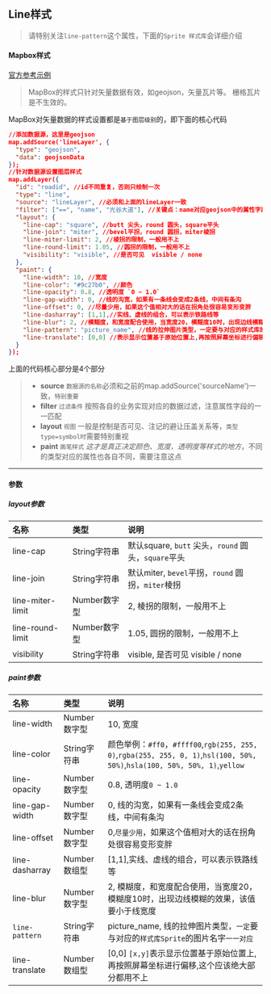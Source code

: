 ## Line样式

> 请特别关注`line-pattern`这个属性，下面的`Sprite 样式库`会详细介绍


#### Mapbox样式

[官方参考示例](https://www.mapbox.com/mapbox-gl-js/style-spec#layers-line)

> MapBox的样式只针对矢量数据有效，如geojson，矢量瓦片等。 栅格瓦片是不生效的。

MapBox对矢量数据的样式设置都是`基于图层级别`的，即下面的核心代码

``` json
//添加数据源，这里是geojson
map.addSource('lineLayer', {
  "type": "geojson",
  "data": geojsonData
});
//针对数据源设置图层样式
map.addLayer({
  "id": "roadid", //id不同重复，否则只绘制一次
  "type": "line",
  "source": "lineLayer", //必须和上面的lineLayer一致
  "filter": ["==", "name", "光谷大道"], //关键点：name对应geojson中的属性字段
  "layout": {
    "line-cap": "square", //butt 尖头，round 圆头，square平头
    "line-join": "miter", //bevel平拐，round 圆拐，miter棱拐
    "line-miter-limit": 2, //棱拐的限制，一般用不上
    "line-round-limit": 1.05, //圆拐的限制，一般用不上
    "visibility": "visible", //是否可见  visible / none
  },
  "paint": {
    "line-width": 10, //宽度
    "line-color": "#9c27b0", //颜色
    "line-opacity": 0.8, //透明度 `0 ~ 1.0`
    "line-gap-width": 0, //线的沟宽，如果有一条线会变成2条线，中间有条沟
    "line-offset": 0, //尽量少用，如果这个值相对大的话在拐角处很容易变形变胖
    "line-dasharray": [1,1],//实线、虚线的组合，可以表示铁路线等
    "line-blur": 2, //模糊度，和宽度配合使用，当宽度20，模糊度10时，出现边线模糊的效果，该值要小于线宽度
    "line-pattern": "picture_name", //线的拉伸图片类型，一定要与对应的样式库的图片名字一一对应
    "line-translate": [0,0] //表示显示位置基于原始位置上,再按照屏幕坐标进行偏移,这个应该绝大部分都用不上
  }
});
```

上面的代码核心部分是4个部分

> + **source** `数据源的名称`必须和之前的map.addSource('sourceName')一致，`特别重要`
> + **filter** `过滤条件` 按照各自的业务实现对应的数据过滤，注意属性字段的一一匹配
> + **layout** `视图` 一般是控制是否可见、注记的避让压盖关系等，`类型type=symbol时`需要特别重视
> + **paint** `画笔样式` *这才是真正决定颜色、宽度、透明度等样式的地方*，不同的类型对应的属性也各自不同，需要注意这点

---
#### 参数

##### layout参数

|名称|类型|说明|
|:---|:---|:---|
|line-cap|String字符串|默认square, `butt` 尖头，`round` 圆头，`square`平头|
|line-join|String字符串| 默认miter, `bevel`平拐，`round` 圆拐，`miter`棱拐|
|line-miter-limit|Number数字型| 2, 棱拐的限制，一般用不上|
|line-round-limit|Number数字型| 1.05, 圆拐的限制，一般用不上|
|visibility|String字符串| visible, 是否可见  visible / none|

##### paint参数
|名称|类型|说明|
|:---|:---|:---|
|line-width|Number数字型| 10, 宽度|
|line-color|String字符串| 颜色举例：`#ff0`，`#ffff00`,`rgb(255, 255, 0)`,`rgba(255, 255, 0, 1)`,`hsl(100, 50%, 50%)`,`hsla(100, 50%, 50%, 1)`,`yellow`|
|line-opacity|Number数字型| 0.8, 透明度`0 ~ 1.0`|
|line-gap-width|Number数字型| 0, 线的沟宽，如果有一条线会变成2条线，中间有条沟|
|line-offset|Number数字型| 0,`尽量少用`，如果这个值相对大的话在拐角处很容易变形变胖|
|line-dasharray|Number数组型| [1,1],实线、虚线的组合，可以表示铁路线等|
|line-blur|Number数字型| 2, 模糊度，和宽度配合使用，当宽度20，模糊度10时，出现边线模糊的效果，该值要小于线宽度|
|`line-pattern`|String字符串| picture_name, 线的拉伸图片类型，`一定`要与对应的`样式库Sprite`的图片名字`一一对应`|
|line-translate|Number数组型| [0,0] `[x,y]`表示显示位置基于原始位置上,再按照屏幕坐标进行偏移,这个应该绝大部分都用不上|
